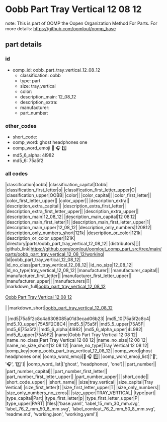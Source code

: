 # Oobb Part Tray Vertical 12 08 12  

note: This is part of OOMP the Oopen Organization Method For Parts. For more details: https://github.com/oomlout/oomp_base

##  part details





### id
* oomp_id: oobb_part_tray_vertical_12_08_12
  * classification: oobb
  * type: part
  * size: tray_vertical
  * color: 
  * description_main: 12_08_12
  * description_extra: 
  * manufacturer: 
  * part_number: 

### other_codes
* short_code: 
* oomp_word: ghost headphones one
* oomp_word_emoji :ghost: :headphones: :one:
* md5_6_alpha: 4l982
* md5_6: 75a5f2

### all codes 
|classification|oobb|
|classification_capital|Oobb|
|classification_first_letter|o|
|classification_first_letter_upper|O|
|classification_upper|OOBB|
|color||
|color_capital||
|color_first_letter||
|color_first_letter_upper||
|color_upper||
|description_extra||
|description_extra_capital||
|description_extra_first_letter||
|description_extra_first_letter_upper||
|description_extra_upper||
|description_main|12_08_12|
|description_main_capital|12 08.12|
|description_main_first_letter|1|
|description_main_first_letter_upper|1|
|description_main_upper|12_08_12|
|description_only_numbers|120812|
|description_only_numbers_short|121k|
|description_or_color|121k|
|description_or_color_upper|121K|
|directory|parts/oobb_part_tray_vertical_12_08_12|
|distributors|[]|
|github_link|https://github.com/oomlout/oomlout_oomp_part_src/tree/main/parts/oobb_part_tray_vertical_12_08_12/working|
|id|oobb_part_tray_vertical_12_08_12|
|id_no_class|part_tray_vertical_12_08_12|
|id_no_size|12_08_12|
|id_no_type|tray_vertical_12_08_12|
|manufacturer||
|manufacturer_capital||
|manufacturer_first_letter||
|manufacturer_first_letter_upper||
|manufacturer_upper||
|manufacturers|[]|
|markdown_full|[oobb_part_tray_vertical_12_08_12](https://github.com/oomlout/oomlout_oomp_part_src/tree/main/parts/oobb_part_tray_vertical_12_08_12/working)<br>[](https://github.com/oomlout/oomlout_oomp_part_src/tree/main/parts/oobb_part_tray_vertical_12_08_12/working)<br>[Oobb Part Tray Vertical 12 08 12](https://github.com/oomlout/oomlout_oomp_part_src/tree/main/parts/oobb_part_tray_vertical_12_08_12/working)<br><br>|
|markdown_short|[oobb_part_tray_vertical_12_08_12](https://github.com/oomlout/oomlout_oomp_part_src/tree/main/parts/oobb_part_tray_vertical_12_08_12/working)<br><br>|
|md5|75a5f2c8c4a6308085a01d3ecad06b23|
|md5_10|75a5f2c8c4|
|md5_10_upper|75A5F2C8C4|
|md5_5|75a5f|
|md5_5_upper|75A5F|
|md5_6|75a5f2|
|md5_6_alpha|4l982|
|md5_6_alpha_upper|4L982|
|md5_6_upper|75A5F2|
|name|Oobb Part Tray Vertical 12 08 12|
|name_no_class|Part Tray Vertical 12 08 12|
|name_no_size|12 08 12|
|name_no_size_short|12 08 12|
|name_no_type|Tray Vertical 12 08 12|
|oomp_key|oomp_oobb_part_tray_vertical_12_08_12|
|oomp_word|ghost headphones one|
|oomp_word_emoji|:ghost: :headphones: :one:|
|oomp_word_emoji_list|[':ghost:', ':headphones:', ':one:']|
|oomp_word_list|['ghost', 'headphones', 'one']|
|part_number||
|part_number_capital||
|part_number_first_letter||
|part_number_first_letter_upper||
|part_number_upper||
|short_code||
|short_code_upper||
|short_name||
|size|tray_vertical|
|size_capital|Tray Vertical|
|size_first_letter|t|
|size_first_letter_upper|T|
|size_only_numbers||
|size_only_numbers_no_zeros||
|size_upper|TRAY_VERTICAL|
|type|part|
|type_capital|Part|
|type_first_letter|p|
|type_first_letter_upper|P|
|type_upper|PART|
|files|['base.yaml', 'label_15_mm_30_mm.svg', 'label_76_2_mm_50_8_mm.svg', 'label_oomlout_76_2_mm_50_8_mm.svg', 'readme.md', 'working.json', 'working.yaml']|
